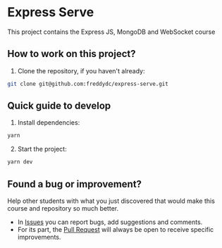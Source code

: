 # Express Serve

This project contains the Express JS, MongoDB and WebSocket course

## How to work on this project?

1. Clone the repository, if you haven't already:

```bash
git clone git@github.com:freddydc/express-serve.git
```

## Quick guide to develop

1. Install dependencies:

```bash
yarn
```

2. Start the project:

```bash
yarn dev
```

## Found a bug or improvement?

Help other students with what you just discovered that would make this course and repository so much better.

- In [Issues](https://github.com/freddydc/express-serve/issues/new) you can report bugs, add suggestions and comments.
- For its part, the [Pull Request](https://github.com/freddydc/express-serve/pulls) will always be open to receive specific improvements.
